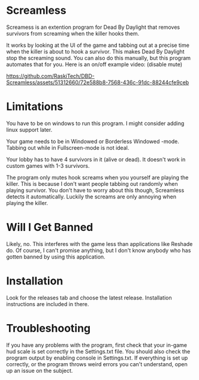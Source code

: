 # Screamless
Screamess is an extention program for Dead By Daylight that removes survivors from screaming when the killer hooks them.

It works by looking at the UI of the game and tabbing out at a precise time when the killer is about to hook a survivor. This makes Dead By Daylight stop the screaming sound. You can also do this manually, but this program automates that for you. Here is an on/off example video: (disable mute)


https://github.com/RaskiTech/DBD-Screamless/assets/51312660/72e588b8-7568-436c-91dc-88244cfe9ceb


# Limitations
You have to be on windows to run this program. I might consider adding linux support later.

Your game needs to be in Windowed or Borderless Windowed -mode. Tabbing out while in Fullscreen-mode is not ideal.

Your lobby has to have 4 survivors in it (alive or dead). It doesn't work in custom games with 1-3 survivors.

The program only mutes hook screams when you yourself are playing the killer. This is because I don't want people tabbing out randomly when playing survivor. You don't have to worry about this though, Screamless detects it automatically. Luckily the screams are only annoying when playing the killer.

# Will I Get Banned
Likely, no. This interferes with the game less than applications like Reshade do. Of course, I can't promise anything, but I don't know anybody who has gotten banned by using this application.

# Installation
Look for the releases tab and choose the latest release. Installation instructions are included in there.

# Troubleshooting
If you have any problems with the program, first check that your in-game hud scale is set correctly in the Settings.txt file. You should also check the program output by enabling console in Settings.txt. If everything is set up correctly, or the program throws weird errors you can't understand, open up an issue on the subject.

